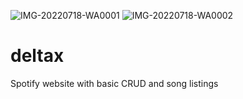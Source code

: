![IMG-20220718-WA0001](https://user-images.githubusercontent.com/92327372/179420375-c61474fc-18e8-4755-88e5-eb96ea5a5ac0.jpg)
![IMG-20220718-WA0002](https://user-images.githubusercontent.com/92327372/179420376-d4ca386c-4e50-46a3-b4eb-78fde4d61c9d.jpg)
# deltax
Spotify website with basic CRUD and song listings
